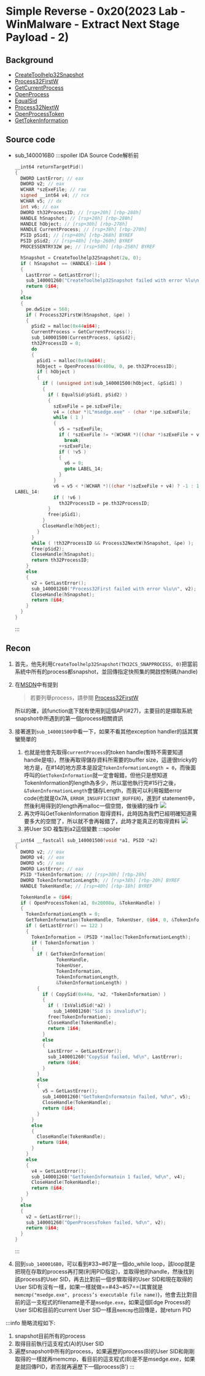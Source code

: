# Simple Reverse - 0x20(2023 Lab - WinMalware - Extract Next Stage Payload - 2)
## Background
* [CreateToolhelp32Snapshot](https://learn.microsoft.com/zh-tw/windows/win32/api/tlhelp32/nf-tlhelp32-createtoolhelp32snapshot)
* [Process32FirstW](https://learn.microsoft.com/zh-tw/windows/win32/api/tlhelp32/nf-tlhelp32-process32firstw)
* [GetCurrentProcess](https://learn.microsoft.com/zh-tw/windows/win32/api/processthreadsapi/nf-processthreadsapi-getcurrentprocess)
* [OpenProcess](https://learn.microsoft.com/zh-tw/windows/win32/api/processthreadsapi/nf-processthreadsapi-openprocess)
* [EqualSid](https://learn.microsoft.com/zh-tw/windows/win32/api/securitybaseapi/nf-securitybaseapi-equalsid)
* [Process32NextW](https://learn.microsoft.com/zh-tw/windows/win32/api/tlhelp32/nf-tlhelp32-process32nextw)
* [OpenProcessToken](https://learn.microsoft.com/zh-tw/windows/win32/api/processthreadsapi/nf-processthreadsapi-openprocesstoken)
* [GetTokenInformation](https://learn.microsoft.com/zh-tw/windows/win32/api/securitybaseapi/nf-securitybaseapi-gettokeninformation)
## Source code
* sub_1400016B0
    :::spoiler IDA Source Code解析前
    ```cpp
    __int64 returnTargetPid()
    {
      DWORD LastError; // eax
      DWORD v2; // eax
      WCHAR *szExeFile; // rax
      signed __int64 v4; // rcx
      WCHAR v5; // dx
      int v6; // eax
      DWORD th32ProcessID; // [rsp+20h] [rbp-288h]
      HANDLE hSnapshot; // [rsp+28h] [rbp-280h]
      HANDLE hObject; // [rsp+30h] [rbp-278h]
      HANDLE CurrentProcess; // [rsp+38h] [rbp-270h]
      PSID pSid1; // [rsp+40h] [rbp-268h] BYREF
      PSID pSid2; // [rsp+48h] [rbp-260h] BYREF
      PROCESSENTRY32W pe; // [rsp+50h] [rbp-258h] BYREF

      hSnapshot = CreateToolhelp32Snapshot(2u, 0);
      if ( hSnapshot == (HANDLE)-1i64 )
      {
        LastError = GetLastError();
        sub_140001260("CreateToolhelp32Snapshot failed with error %lu\n", LastError);
        return 0i64;
      }
      else
      {
        pe.dwSize = 568;
        if ( Process32FirstW(hSnapshot, &pe) )
        {
          pSid2 = malloc(0x44ui64);
          CurrentProcess = GetCurrentProcess();
          sub_140001500(CurrentProcess, &pSid2);
          th32ProcessID = 0;
          do
          {
            pSid1 = malloc(0x44ui64);
            hObject = OpenProcess(0x400u, 0, pe.th32ProcessID);
            if ( hObject )
            {
              if ( (unsigned int)sub_140001500(hObject, &pSid1) )
              {
                if ( EqualSid(pSid1, pSid2) )
                {
                  szExeFile = pe.szExeFile;
                  v4 = (char *)L"msedge.exe" - (char *)pe.szExeFile;
                  while ( 1 )
                  {
                    v5 = *szExeFile;
                    if ( *szExeFile != *(WCHAR *)((char *)szExeFile + v4) )
                      break;
                    ++szExeFile;
                    if ( !v5 )
                    {
                      v6 = 0;
                      goto LABEL_14;
                    }
                  }
                  v6 = v5 < *(WCHAR *)((char *)szExeFile + v4) ? -1 : 1;
    LABEL_14:
                  if ( !v6 )
                    th32ProcessID = pe.th32ProcessID;
                }
                free(pSid1);
              }
              CloseHandle(hObject);
            }
          }
          while ( !th32ProcessID && Process32NextW(hSnapshot, &pe) );
          free(pSid2);
          CloseHandle(hSnapshot);
          return th32ProcessID;
        }
        else
        {
          v2 = GetLastError();
          sub_140001260("Process32First failed with error %lu\n", v2);
          CloseHandle(hSnapshot);
          return 0i64;
        }
      }
    }    
    ```
    :::
## Recon
1. 首先，他先利用`CreateToolhelp32Snapshot(TH32CS_SNAPPROCESS, 0)`把當前系統中所有的process都snapshot，並回傳指定快照集的開啟控制碼(handle)
2. 在[MSDN](https://learn.microsoft.com/zh-tw/windows/win32/api/tlhelp32/nf-tlhelp32-createtoolhelp32snapshot#parameters)中有提到
    > 若要列舉process，請參閱 [Process32FirstW](https://learn.microsoft.com/zh-tw/windows/win32/api/tlhelp32/nf-tlhelp32-process32firstw)

    所以的確，該function底下就有使用到這個API(#27)，主要目的是擷取系統snapshot中所遇到的第一個process相關資訊
3. 接著進到`sub_140001500`中看一下，如果不看其他exception handler的話其實蠻簡單的
    1. 也就是他會先取得`currentProcess`的token handle(暫時不需要知道handle是啥)，然後再取得儲存資料所需要的buffer size，這邊很tricky的地方是，在#14的地方原本是設定`TokenInformationLength = 0`，而後面呼叫的`GetTokenInformation`就一定會報錯，但他只是想知道TokenInformation的length為多少，所以當他執行完#15行之後，`&TokenInformationLength`會儲存Length，而我可以利用報錯error code(也就是0x7A, `ERROR_INSUFFICIENT_BUFFER`)，進到if statement中，然後利用得到的length再malloc一個空間，做後續的操作
        ![](https://hackmd.io/_uploads/ByZ4tHpMp.png)
    2. 再次呼叫GetTokenInformation 取得資料，此時因為我們已經明確知道需要多大的空間了，所以就不會再報錯了，此時才能真正的取得資料
        ![](https://hackmd.io/_uploads/SJoEKSpfT.png)
    3. 將User SID 複製到a2這個變數
    :::spoiler
    ```cpp
    __int64 __fastcall sub_140001500(void *a1, PSID *a2)
    {
      DWORD v2; // eax
      DWORD v4; // eax
      DWORD v5; // eax
      DWORD LastError; // eax
      PSID *TokenInformation; // [rsp+30h] [rbp-28h]
      DWORD TokenInformationLength; // [rsp+38h] [rbp-20h] BYREF
      HANDLE TokenHandle; // [rsp+40h] [rbp-18h] BYREF

      TokenHandle = 0i64;
      if ( OpenProcessToken(a1, 0x20008u, &TokenHandle) )
      {
        TokenInformationLength = 0;
        GetTokenInformation(TokenHandle, TokenUser, 0i64, 0, &TokenInformationLength);
        if ( GetLastError() == 122 )
        {
          TokenInformation = (PSID *)malloc(TokenInformationLength);
          if ( TokenInformation )
          {
            if ( GetTokenInformation(
                   TokenHandle,
                   TokenUser,
                   TokenInformation,
                   TokenInformationLength,
                   &TokenInformationLength) )
            {
              if ( CopySid(0x44u, *a2, *TokenInformation) )
              {
                if ( !IsValidSid(*a2) )
                  sub_140001260("Sid is invalid\n");
                free(TokenInformation);
                CloseHandle(TokenHandle);
                return 1i64;
              }
              else
              {
                LastError = GetLastError();
                sub_140001260("CopySid failed, %d\n", LastError);
                return 0i64;
              }
            }
            else
            {
              v5 = GetLastError();
              sub_140001260("GetTokenInformatoin failed, %d\n", v5);
              CloseHandle(TokenHandle);
              return 0i64;
            }
          }
          else
          {
            CloseHandle(TokenHandle);
            return 0i64;
          }
        }
        else
        {
          v4 = GetLastError();
          sub_140001260("GetTokenInformatoin 1 failed, %d\n", v4);
          CloseHandle(TokenHandle);
          return 0i64;
        }
      }
      else
      {
        v2 = GetLastError();
        sub_140001260("OpenProcessToken failed, %d\n", v2);
        return 0i64;
      }
    }
    ```
    :::
4. 回到`sub_1400016B0`，可以看到#33~#67是一個do_while loop，該loop就是把現在存取的process再打開(利用PID指定)，並取得他的handle，然後找到該process的User SID，再去比對前一個步驟取得的User SID和現在取得的User SID有沒有一樣，如果一樣就做==#43~#57==(其實就是`memcmp("msedge.exe", process’s executable file name)`)，他會去比對目前的這一支程式的filename是不是`msedge.exe`，如果這個Edge Process的User SID和目前的current User SID一樣且`memcmp`也回傳是，就return PID

:::info
簡略流程如下:
1. snapshot目前所有的process
2. 取得目前執行這支程式(A)的User SID
3. 遍歷snapshot中所有的process，如果遍歷的process(B)的User SID和剛剛取得的一樣就再memcmp，看目前的這支程式(B)是不是msedge.exe，如果是就回傳PID，若否就再遍歷下一個process(B')
:::